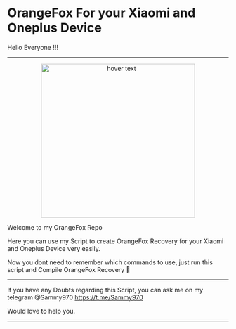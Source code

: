 # OrangeFox For your Xiaomi and Oneplus Device

Hello Everyone !!!
_______________________________________

<p align="center">
  <img src="https://pbs.twimg.com/media/EYtmbB5XgAQG3Wr.jpg" width="350" title="hover text">

Welcome to my OrangeFox Repo 

Here you can use my Script to create OrangeFox Recovery for your Xiaomi and Oneplus Device very easily.

Now you dont need to remember which commands to use, just run this script and Compile OrangeFox Recovery 🦊
_______________________________________

If you have any Doubts regarding this Script, you can ask me on my telegram @Sammy970 https://t.me/Sammy970

Would love to help you.

_______________________________________

